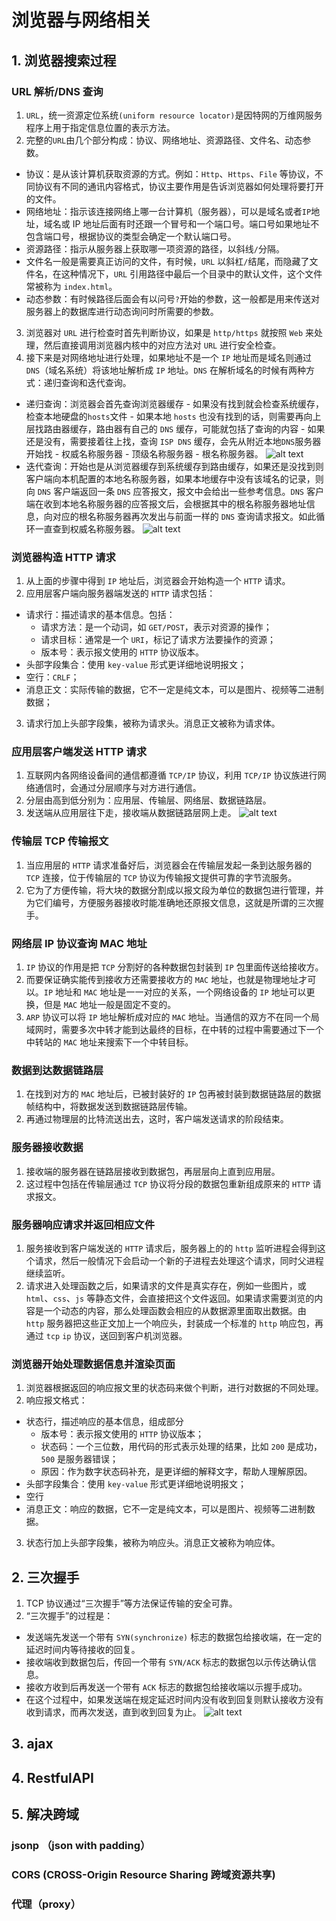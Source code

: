 # 浏览器与网络相关

## 1. 浏览器搜索过程

### URL 解析/DNS 查询

1. `URL`，统一资源定位系统`(uniform resource locator)`是因特网的万维网服务程序上用于指定信息位置的表示方法。
2. 完整的`URL`由几个部分构成：协议、网络地址、资源路径、文件名、动态参数。

- 协议：是从该计算机获取资源的方式。例如：`Http`、`Https`、`File` 等协议，不同协议有不同的通讯内容格式，协议主要作用是告诉浏览器如何处理将要打开的文件。
- 网络地址：指示该连接网络上哪一台计算机（服务器），可以是域名或者`IP`地址，域名或 IP 地址后面有时还跟一个冒号和一个端口号。端口号如果地址不包含端口号，根据协议的类型会确定一个默认端口号。
- 资源路径：指示从服务器上获取哪一项资源的路径，以斜线`/`分隔。
- 文件名一般是需要真正访问的文件，有时候，`URL` 以斜杠`/`结尾，而隐藏了文件名，在这种情况下，`URL` 引用路径中最后一个目录中的默认文件，这个文件常被称为 `index.html`。
- 动态参数：有时候路径后面会有以问号`?`开始的参数，这一般都是用来传送对服务器上的数据库进行动态询问时所需要的参数。

3. 浏览器对 `URL` 进行检查时首先判断协议，如果是 `http/https` 就按照 `Web` 来处理，然后直接调用浏览器内核中的对应方法对 `URL` 进行安全检查。
4. 接下来是对网络地址进行处理，如果地址不是一个 `IP` 地址而是域名则通过 `DNS`（域名系统）将该地址解析成 `IP` 地址。`DNS` 在解析域名的时候有两种方式：递归查询和迭代查询。

- 递归查询：浏览器会首先查询浏览器缓存 - 如果没有找到就会检查系统缓存，检查本地硬盘的`hosts`文件 - 如果本地 `hosts` 也没有找到的话，则需要再向上层找路由器缓存，路由器有自己的 `DNS` 缓存，可能就包括了查询的内容 - 如果还是没有，需要接着往上找，查询 `ISP DNS` 缓存，会先从附近本地`DNS`服务器开始找 - 权威名称服务器 - 顶级名称服务器 - 根名称服务器。
  ![alt text](./images/递归解析.webp 'DNS 递归解析')
- 迭代查询：开始也是从浏览器缓存到系统缓存到路由缓存，如果还是没找到则客户端向本机配置的本地名称服务器，如果本地缓存中没有该域名的记录，则向 `DNS` 客户端返回一条 `DNS` 应答报文，报文中会给出一些参考信息。`DNS` 客户端在收到本地名称服务器的应答报文后，会根据其中的根名称服务器地址信息，向对应的根名称服务器再次发出与前面一样的 `DNS` 查询请求报文。如此循环一直查到权威名称服务器。
  ![alt text](./images/迭代解析.webp 'DNS 迭代解析')

### 浏览器构造 HTTP 请求

1. 从上面的步骤中得到 `IP` 地址后，浏览器会开始构造一个 `HTTP` 请求。
2. 应用层客户端向服务器端发送的 `HTTP` 请求包括：

- 请求行：描述请求的基本信息。包括：
  - 请求方法：是一个动词，如 `GET/POST`，表示对资源的操作；
  - 请求目标：通常是一个 `URI`，标记了请求方法要操作的资源；
  - 版本号：表示报文使用的 `HTTP` 协议版本。
- 头部字段集合：使用 `key-value` 形式更详细地说明报文；
- 空行：`CRLF`；
- 消息正文：实际传输的数据，它不一定是纯文本，可以是图片、视频等二进制数据；

3. 请求行加上头部字段集，被称为请求头。消息正文被称为请求体。

### 应用层客户端发送 HTTP 请求

1. 互联网内各网络设备间的通信都遵循 `TCP/IP` 协议，利用 `TCP/IP` 协议族进行网络通信时，会通过分层顺序与对方进行通信。
2. 分层由高到低分别为：应用层、传输层、网络层、数据链路层。
3. 发送端从应用层往下走，接收端从数据链路层网上走。
   ![alt text](./images/应用层客户端发送HTTP请求.png '应用层客户端发送HTTP请求')

### 传输层 TCP 传输报文

1. 当应用层的 `HTTP` 请求准备好后，浏览器会在传输层发起一条到达服务器的 `TCP` 连接，位于传输层的 `TCP` 协议为传输报文提供可靠的字节流服务。
2. 它为了方便传输，将大块的数据分割成以报文段为单位的数据包进行管理，并为它们编号，方便服务器接收时能准确地还原报文信息，这就是所谓的三次握手。

### 网络层 IP 协议查询 MAC 地址

1. `IP` 协议的作用是把 `TCP` 分割好的各种数据包封装到 `IP` 包里面传送给接收方。
2. 而要保证确实能传到接收方还需要接收方的 `MAC` 地址，也就是物理地址才可以。`IP` 地址和 `MAC` 地址是一一对应的关系，一个网络设备的 `IP` 地址可以更换，但是 `MAC` 地址一般是固定不变的。
3. `ARP` 协议可以将 `IP` 地址解析成对应的 `MAC` 地址。当通信的双方不在同一个局域网时，需要多次中转才能到达最终的目标，在中转的过程中需要通过下一个中转站的 `MAC` 地址来搜索下一个中转目标。

### 数据到达数据链路层

1. 在找到对方的 `MAC` 地址后，已被封装好的 `IP` 包再被封装到数据链路层的数据帧结构中，将数据发送到数据链路层传输。
2. 再通过物理层的比特流送出去，这时，客户端发送请求的阶段结束。

### 服务器接收数据

1. 接收端的服务器在链路层接收到数据包，再层层向上直到应用层。
2. 这过程中包括在传输层通过 `TCP` 协议将分段的数据包重新组成原来的 `HTTP` 请求报文。

### 服务器响应请求并返回相应文件

1. 服务接收到客户端发送的 `HTTP` 请求后，服务器上的的 `http` 监听进程会得到这个请求，然后一般情况下会启动一个新的子进程去处理这个请求，同时父进程继续监听。
2. 请求进入处理函数之后，如果请求的文件是真实存在，例如一些图片，或 `html`、`css`、`js` 等静态文件，会直接把这个文件返回。如果请求需要浏览的内容是一个动态的内容，那么处理函数会相应的从数据源里面取出数据。由 `http` 服务器把这些正文加上一个响应头，封装成一个标准的 `http` 响应包，再通过 `tcp` `ip` 协议，送回到客户机浏览器。

### 浏览器开始处理数据信息并渲染页面

1. 浏览器根据返回的响应报文里的状态码来做个判断，进行对数据的不同处理。
2. 响应报文格式：

- 状态行，描述响应的基本信息，组成部分
  - 版本号：表示报文使用的 `HTTP` 协议版本；
  - 状态码：一个三位数，用代码的形式表示处理的结果，比如 `200` 是成功，`500` 是服务器错误；
  - 原因：作为数字状态码补充，是更详细的解释文字，帮助人理解原因。
- 头部字段集合：使用 `key-value` 形式更详细地说明报文；
- 空行
- 消息正文：响应的数据，它不一定是纯文本，可以是图片、视频等二进制数据。

3. 状态行加上头部字段集，被称为响应头。消息正文被称为响应体。

## 2. 三次握手

1. TCP 协议通过“三次握手”等方法保证传输的安全可靠。
2. “三次握手”的过程是：

- 发送端先发送一个带有 `SYN(synchronize)` 标志的数据包给接收端，在一定的延迟时间内等待接收的回复。
- 接收端收到数据包后，传回一个带有 `SYN/ACK` 标志的数据包以示传达确认信息。
- 接收方收到后再发送一个带有 `ACK` 标志的数据包给接收端以示握手成功。
- 在这个过程中，如果发送端在规定延迟时间内没有收到回复则默认接收方没有收到请求，而再次发送，直到收到回复为止。
  ![alt text](./images/三次握手.webp '应用层客户端发送HTTP请求')

## 3. ajax

## 4. RestfulAPI

## 5. 解决跨域

### jsonp （json with padding）

### CORS (CROSS-Origin Resource Sharing 跨域资源共享)

### 代理（proxy）
